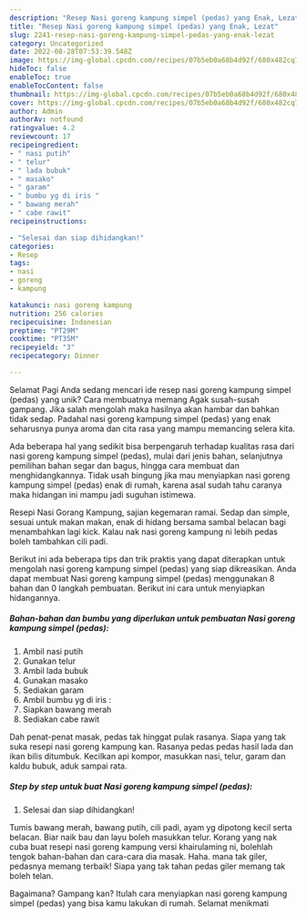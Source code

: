 ```yaml
---
description: "Resep Nasi goreng kampung simpel (pedas) yang Enak, Lezat"
title: "Resep Nasi goreng kampung simpel (pedas) yang Enak, Lezat"
slug: 2241-resep-nasi-goreng-kampung-simpel-pedas-yang-enak-lezat
category: Uncategorized
date: 2022-08-28T07:53:39.548Z
image: https://img-global.cpcdn.com/recipes/07b5eb0a68b4d92f/680x482cq70/nasi-goreng-kampung-simpel-pedas-foto-resep-utama.jpg
hideToc: false
enableToc: true
enableTocContent: false
thumbnail: https://img-global.cpcdn.com/recipes/07b5eb0a68b4d92f/680x482cq70/nasi-goreng-kampung-simpel-pedas-foto-resep-utama.jpg
cover: https://img-global.cpcdn.com/recipes/07b5eb0a68b4d92f/680x482cq70/nasi-goreng-kampung-simpel-pedas-foto-resep-utama.jpg
author: Admin
authorAv: notfound
ratingvalue: 4.2
reviewcount: 17
recipeingredient:
- " nasi putih"
- " telur"
- " lada bubuk"
- " masako"
- " garam"
- " bumbu yg di iris "
- " bawang merah"
- " cabe rawit"
recipeinstructions:

- "Selesai dan siap dihidangkan!"
categories:
- Resep
tags:
- nasi
- goreng
- kampung

katakunci: nasi goreng kampung 
nutrition: 256 calories
recipecuisine: Indonesian
preptime: "PT29M"
cooktime: "PT35M"
recipeyield: "3"
recipecategory: Dinner

---
```



Selamat Pagi Anda sedang mencari ide resep nasi goreng kampung simpel (pedas) yang unik? Cara membuatnya memang Agak susah-susah gampang. Jika salah mengolah maka hasilnya akan hambar dan bahkan tidak sedap. Padahal nasi goreng kampung simpel (pedas) yang enak seharusnya punya aroma dan cita rasa yang mampu memancing selera kita.


Ada beberapa hal yang sedikit bisa berpengaruh terhadap kualitas rasa dari nasi goreng kampung simpel (pedas), mulai dari jenis bahan, selanjutnya pemilihan bahan segar dan bagus, hingga cara membuat dan menghidangkannya. Tidak usah bingung jika mau menyiapkan nasi goreng kampung simpel (pedas) enak di rumah, karena asal sudah tahu caranya maka hidangan ini mampu jadi suguhan istimewa.

Resepi Nasi Gorang Kampung, sajian kegemaran ramai. Sedap dan simple, sesuai untuk makan makan, enak di hidang bersama sambal belacan bagi menambahkan lagi kick. Kalau nak nasi goreng kampung ni lebih pedas boleh tambahkan cili padi.


Berikut ini ada beberapa tips dan trik praktis yang dapat diterapkan untuk mengolah nasi goreng kampung simpel (pedas) yang siap dikreasikan. Anda dapat membuat Nasi goreng kampung simpel (pedas) menggunakan 8 bahan dan 0 langkah pembuatan. Berikut ini cara untuk menyiapkan hidangannya.

<!--inarticleads1-->

##### Bahan-bahan dan bumbu yang diperlukan untuk pembuatan Nasi goreng kampung simpel (pedas):

1. Ambil  nasi putih
1. Gunakan  telur
1. Ambil  lada bubuk
1. Gunakan  masako
1. Sediakan  garam
1. Ambil  bumbu yg di iris :
1. Siapkan  bawang merah
1. Sediakan  cabe rawit


Dah penat-penat masak, pedas tak hinggat pulak rasanya. Siapa yang tak suka resepi nasi goreng kampung kan. Rasanya pedas pedas hasil lada dan ikan bilis ditumbuk. Kecilkan api kompor, masukkan nasi, telur, garam dan kaldu bubuk, aduk sampai rata. 

<!--inarticleads2-->

##### Step by step untuk buat Nasi goreng kampung simpel (pedas):


1. Selesai dan siap dihidangkan!

Tumis bawang merah, bawang putih, cili padi, ayam yg dipotong kecil serta belacan. Biar naik bau dan layu boleh masukkan telur. Korang yang nak cuba buat resepi nasi goreng kampung versi khairulaming ni, bolehlah tengok bahan-bahan dan cara-cara dia masak. Haha. mana tak giler, pedasnya memang terbaik! Siapa yang tak tahan pedas giler memang tak boleh telan. 

Bagaimana? Gampang kan? Itulah cara menyiapkan nasi goreng kampung simpel (pedas) yang bisa kamu lakukan di rumah. Selamat menikmati
